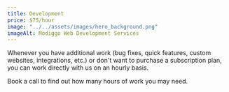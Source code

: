 ```yaml
---
title: Development
price: $75/hour
image: "../../assets/images/hero_background.png"
imageAlt: Modiggo Web Development Services
---
```


Whenever you have additional work (bug fixes, quick features, custom websites, integrations, etc.) or don't want to purchase a subscription plan, you can work directly with us on an hourly basis.

Book a call to find out how many hours of work you may need.